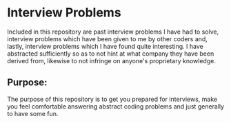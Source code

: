 # Interview Problems
Included in this repository are past interview problems I have had to solve, 
interview problems which have been given to me by other coders and, lastly, 
interview problems which I have found quite interesting.
I have abstracted sufficiently so as to not hint at what company they have been derived from, likewise to not infringe on anyone's proprietary knowledge.

## Purpose:
The purpose of this repository is to get you prepared for interviews, make you feel comfortable 
answering abstract coding problems and just generally to have some fun.
